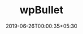 ---
title: "wpBullet"
date: 2019-06-26T00:00:35+05:30
type: "organisations"
org_name: "OWASP"
repo_desc: "NA"
repo_link: https://github.com/OWASP/wpBullet
---